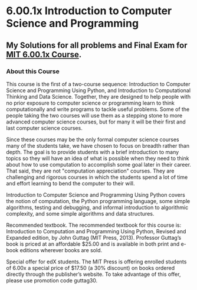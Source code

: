 # 6.00.1x Introduction to Computer Science and Programming

## My Solutions for all problems and Final Exam for [MIT 6.00.1x Course](https://www.edx.org/course/introduction-computer-science-mitx-6-00-1x-0#.VPC_SlOsUcI).

### About this Course

This course is the first of a two-course sequence: Introduction to Computer Science and Programming Using Python, and Introduction to Computational Thinking and Data Science. Together, they are designed to help people with no prior exposure to computer science or programming learn to think computationally and write programs to tackle useful problems. Some of the people taking the two courses will use them as a stepping stone to more advanced computer science courses, but for many it will be their first and last computer science courses.


Since these courses may be the only formal computer science courses many of the students take, we have chosen to focus on breadth rather than depth. The goal is to provide students with a brief introduction to many topics so they will have an idea of what is possible when they need to think about how to use computation to accomplish some goal later in their career. That said, they are not "computation appreciation" courses. They are challenging and rigorous courses in which the students spend a lot of time and effort learning to bend the computer to their will.


Introduction to Computer Science and Programming Using Python covers the notion of computation, the Python programming language, some simple algorithms, testing and debugging, and informal introduction to algorithmic complexity, and some simple algorithms and data structures.


Recommended textbook. The recommended textbook for this course is: Introduction to Computation and Programming Using Python, Revised and Expanded edition, by John Guttag (MIT Press, 2013). Professor Guttag’s book is priced at an affordable $25.00 and is available in both print and e-book editions wherever books are sold.

Special offer for edX students. The MIT Press is offering enrolled students of 6.00x a special price of $17.50 (a 30% discount) on books ordered directly through the publisher’s website. To take advantage of this offer, please use promotion code guttag30.
